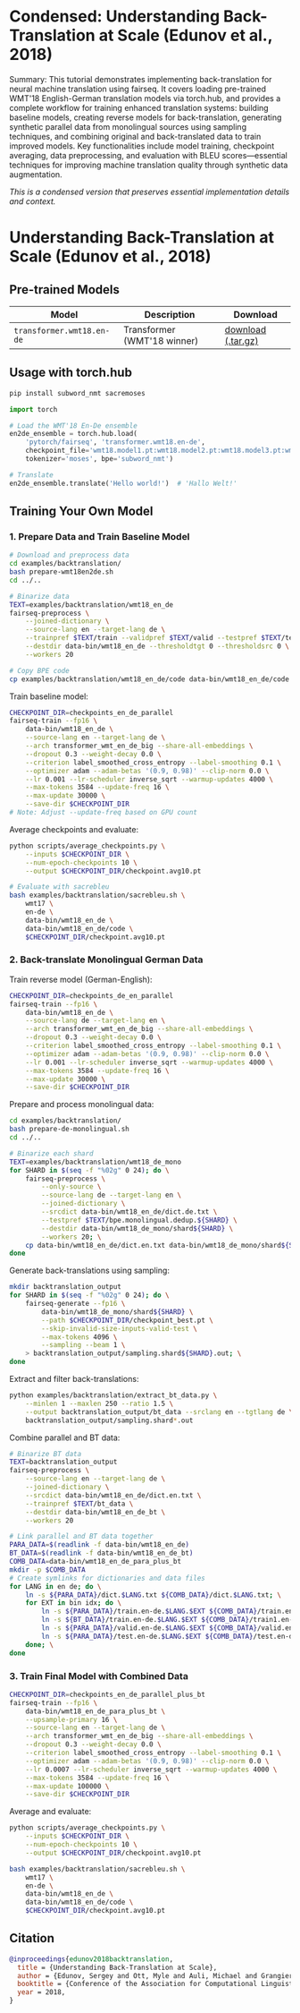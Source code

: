 # Condensed: Understanding Back-Translation at Scale (Edunov et al., 2018)

Summary: This tutorial demonstrates implementing back-translation for neural machine translation using fairseq. It covers loading pre-trained WMT'18 English-German translation models via torch.hub, and provides a complete workflow for training enhanced translation systems: building baseline models, creating reverse models for back-translation, generating synthetic parallel data from monolingual sources using sampling techniques, and combining original and back-translated data to train improved models. Key functionalities include model training, checkpoint averaging, data preprocessing, and evaluation with BLEU scores—essential techniques for improving machine translation quality through synthetic data augmentation.

*This is a condensed version that preserves essential implementation details and context.*

# Understanding Back-Translation at Scale (Edunov et al., 2018)

## Pre-trained Models

| Model | Description | Download |
|---|---|---|
| `transformer.wmt18.en-de` | Transformer (WMT'18 winner) | [download (.tar.gz)](https://dl.fbaipublicfiles.com/fairseq/models/wmt18.en-de.ensemble.tar.gz) |

## Usage with torch.hub

```bash
pip install subword_nmt sacremoses
```

```python
import torch

# Load the WMT'18 En-De ensemble
en2de_ensemble = torch.hub.load(
    'pytorch/fairseq', 'transformer.wmt18.en-de',
    checkpoint_file='wmt18.model1.pt:wmt18.model2.pt:wmt18.model3.pt:wmt18.model4.pt:wmt18.model5.pt',
    tokenizer='moses', bpe='subword_nmt')

# Translate
en2de_ensemble.translate('Hello world!')  # 'Hallo Welt!'
```

## Training Your Own Model

### 1. Prepare Data and Train Baseline Model

```bash
# Download and preprocess data
cd examples/backtranslation/
bash prepare-wmt18en2de.sh
cd ../..

# Binarize data
TEXT=examples/backtranslation/wmt18_en_de
fairseq-preprocess \
    --joined-dictionary \
    --source-lang en --target-lang de \
    --trainpref $TEXT/train --validpref $TEXT/valid --testpref $TEXT/test \
    --destdir data-bin/wmt18_en_de --thresholdtgt 0 --thresholdsrc 0 \
    --workers 20

# Copy BPE code
cp examples/backtranslation/wmt18_en_de/code data-bin/wmt18_en_de/code
```

Train baseline model:
```bash
CHECKPOINT_DIR=checkpoints_en_de_parallel
fairseq-train --fp16 \
    data-bin/wmt18_en_de \
    --source-lang en --target-lang de \
    --arch transformer_wmt_en_de_big --share-all-embeddings \
    --dropout 0.3 --weight-decay 0.0 \
    --criterion label_smoothed_cross_entropy --label-smoothing 0.1 \
    --optimizer adam --adam-betas '(0.9, 0.98)' --clip-norm 0.0 \
    --lr 0.001 --lr-scheduler inverse_sqrt --warmup-updates 4000 \
    --max-tokens 3584 --update-freq 16 \
    --max-update 30000 \
    --save-dir $CHECKPOINT_DIR
# Note: Adjust --update-freq based on GPU count
```

Average checkpoints and evaluate:
```bash
python scripts/average_checkpoints.py \
    --inputs $CHECKPOINT_DIR \
    --num-epoch-checkpoints 10 \
    --output $CHECKPOINT_DIR/checkpoint.avg10.pt

# Evaluate with sacrebleu
bash examples/backtranslation/sacrebleu.sh \
    wmt17 \
    en-de \
    data-bin/wmt18_en_de \
    data-bin/wmt18_en_de/code \
    $CHECKPOINT_DIR/checkpoint.avg10.pt
```

### 2. Back-translate Monolingual German Data

Train reverse model (German-English):
```bash
CHECKPOINT_DIR=checkpoints_de_en_parallel
fairseq-train --fp16 \
    data-bin/wmt18_en_de \
    --source-lang de --target-lang en \
    --arch transformer_wmt_en_de_big --share-all-embeddings \
    --dropout 0.3 --weight-decay 0.0 \
    --criterion label_smoothed_cross_entropy --label-smoothing 0.1 \
    --optimizer adam --adam-betas '(0.9, 0.98)' --clip-norm 0.0 \
    --lr 0.001 --lr-scheduler inverse_sqrt --warmup-updates 4000 \
    --max-tokens 3584 --update-freq 16 \
    --max-update 30000 \
    --save-dir $CHECKPOINT_DIR
```

Prepare and process monolingual data:
```bash
cd examples/backtranslation/
bash prepare-de-monolingual.sh
cd ../..

# Binarize each shard
TEXT=examples/backtranslation/wmt18_de_mono
for SHARD in $(seq -f "%02g" 0 24); do \
    fairseq-preprocess \
        --only-source \
        --source-lang de --target-lang en \
        --joined-dictionary \
        --srcdict data-bin/wmt18_en_de/dict.de.txt \
        --testpref $TEXT/bpe.monolingual.dedup.${SHARD} \
        --destdir data-bin/wmt18_de_mono/shard${SHARD} \
        --workers 20; \
    cp data-bin/wmt18_en_de/dict.en.txt data-bin/wmt18_de_mono/shard${SHARD}/; \
done
```

Generate back-translations using sampling:
```bash
mkdir backtranslation_output
for SHARD in $(seq -f "%02g" 0 24); do \
    fairseq-generate --fp16 \
        data-bin/wmt18_de_mono/shard${SHARD} \
        --path $CHECKPOINT_DIR/checkpoint_best.pt \
        --skip-invalid-size-inputs-valid-test \
        --max-tokens 4096 \
        --sampling --beam 1 \
    > backtranslation_output/sampling.shard${SHARD}.out; \
done
```

Extract and filter back-translations:
```bash
python examples/backtranslation/extract_bt_data.py \
    --minlen 1 --maxlen 250 --ratio 1.5 \
    --output backtranslation_output/bt_data --srclang en --tgtlang de \
    backtranslation_output/sampling.shard*.out
```

Combine parallel and BT data:
```bash
# Binarize BT data
TEXT=backtranslation_output
fairseq-preprocess \
    --source-lang en --target-lang de \
    --joined-dictionary \
    --srcdict data-bin/wmt18_en_de/dict.en.txt \
    --trainpref $TEXT/bt_data \
    --destdir data-bin/wmt18_en_de_bt \
    --workers 20

# Link parallel and BT data together
PARA_DATA=$(readlink -f data-bin/wmt18_en_de)
BT_DATA=$(readlink -f data-bin/wmt18_en_de_bt)
COMB_DATA=data-bin/wmt18_en_de_para_plus_bt
mkdir -p $COMB_DATA
# Create symlinks for dictionaries and data files
for LANG in en de; do \
    ln -s ${PARA_DATA}/dict.$LANG.txt ${COMB_DATA}/dict.$LANG.txt; \
    for EXT in bin idx; do \
        ln -s ${PARA_DATA}/train.en-de.$LANG.$EXT ${COMB_DATA}/train.en-de.$LANG.$EXT; \
        ln -s ${BT_DATA}/train.en-de.$LANG.$EXT ${COMB_DATA}/train1.en-de.$LANG.$EXT; \
        ln -s ${PARA_DATA}/valid.en-de.$LANG.$EXT ${COMB_DATA}/valid.en-de.$LANG.$EXT; \
        ln -s ${PARA_DATA}/test.en-de.$LANG.$EXT ${COMB_DATA}/test.en-de.$LANG.$EXT; \
    done; \
done
```

### 3. Train Final Model with Combined Data

```bash
CHECKPOINT_DIR=checkpoints_en_de_parallel_plus_bt
fairseq-train --fp16 \
    data-bin/wmt18_en_de_para_plus_bt \
    --upsample-primary 16 \
    --source-lang en --target-lang de \
    --arch transformer_wmt_en_de_big --share-all-embeddings \
    --dropout 0.3 --weight-decay 0.0 \
    --criterion label_smoothed_cross_entropy --label-smoothing 0.1 \
    --optimizer adam --adam-betas '(0.9, 0.98)' --clip-norm 0.0 \
    --lr 0.0007 --lr-scheduler inverse_sqrt --warmup-updates 4000 \
    --max-tokens 3584 --update-freq 16 \
    --max-update 100000 \
    --save-dir $CHECKPOINT_DIR
```

Average and evaluate:
```bash
python scripts/average_checkpoints.py \
    --inputs $CHECKPOINT_DIR \
    --num-epoch-checkpoints 10 \
    --output $CHECKPOINT_DIR/checkpoint.avg10.pt

bash examples/backtranslation/sacrebleu.sh \
    wmt17 \
    en-de \
    data-bin/wmt18_en_de \
    data-bin/wmt18_en_de/code \
    $CHECKPOINT_DIR/checkpoint.avg10.pt
```

## Citation
```bibtex
@inproceedings{edunov2018backtranslation,
  title = {Understanding Back-Translation at Scale},
  author = {Edunov, Sergey and Ott, Myle and Auli, Michael and Grangier, David},
  booktitle = {Conference of the Association for Computational Linguistics (ACL)},
  year = 2018,
}
```